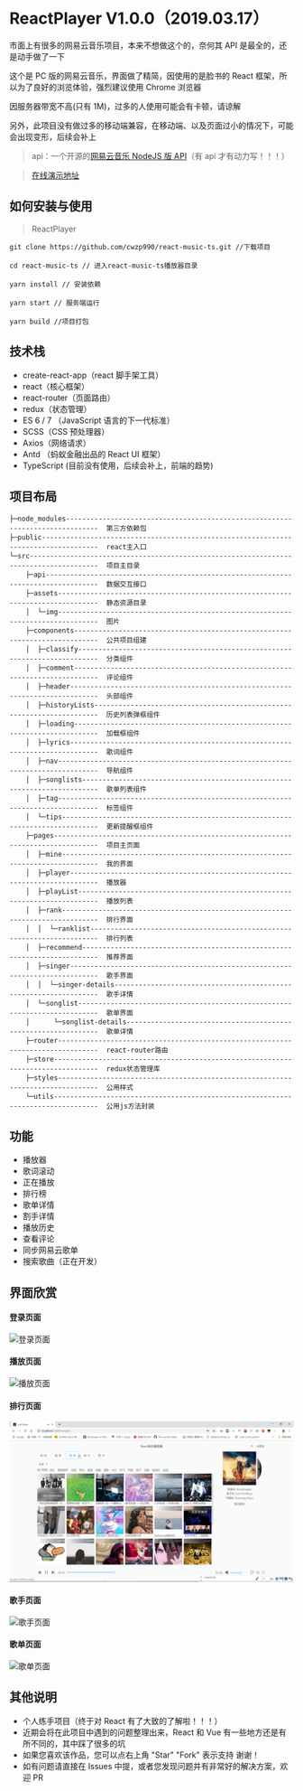 # ReactPlayer V1.0.0（2019.03.17）

市面上有很多的网易云音乐项目，本来不想做这个的，奈何其 API 是最全的，还是动手做了一下

这个是 PC 版的网易云音乐，界面做了精简，因使用的是脸书的 React 框架，所以为了良好的浏览体验，强烈建议使用 Chrome 浏览器

因服务器带宽不高(只有 1M)，过多的人使用可能会有卡顿，请谅解

另外，此项目没有做过多的移动端兼容，在移动端、以及页面过小的情况下，可能会出现变形，后续会补上

> api：一个开源的[网易云音乐 NodeJS 版 API](https://binaryify.github.io/NeteaseCloudMusicApi)（有 api 才有动力写！！！）

> [在线演示地址](http://www.cwzp990.com)

## 如何安装与使用

> ReactPlayer

```
git clone https://github.com/cwzp990/react-music-ts.git //下载项目

cd react-music-ts // 进入react-music-ts播放器目录

yarn install // 安装依赖

yarn start // 服务端运行

yarn build //项目打包

```

## 技术栈

- create-react-app（react 脚手架工具）
- react（核心框架）
- react-router（页面路由）
- redux（状态管理）
- ES 6 / 7 （JavaScript 语言的下一代标准）
- SCSS（CSS 预处理器）
- Axios（网络请求）
- Antd （蚂蚁金融出品的 React UI 框架）
- TypeScript (目前没有使用，后续会补上，前端的趋势)

## 项目布局

```
├─node_modules------------------------------------------------------------------------------  第三方依赖包
├─public------------------------------------------------------------------------------------  react主入口
└─src---------------------------------------------------------------------------------------  项目主目录
    ├─api-----------------------------------------------------------------------------------  数据交互接口
    ├─assets--------------------------------------------------------------------------------  静态资源目录
    │  └─img--------------------------------------------------------------------------------  图片
    ├─components----------------------------------------------------------------------------  公共项目组建
    │  ├─classify---------------------------------------------------------------------------  分类组件
    │  ├─comment----------------------------------------------------------------------------  评论组件
    │  ├─header-----------------------------------------------------------------------------  头部组件
    │  ├─historyLists-----------------------------------------------------------------------  历史列表弹框组件
    │  ├─loading----------------------------------------------------------------------------  加载框组件
    │  ├─lyrics-----------------------------------------------------------------------------  歌词组件
    │  ├─nav--------------------------------------------------------------------------------  导航组件
    │  ├─songlists--------------------------------------------------------------------------  歌单列表组件
    │  ├─tag--------------------------------------------------------------------------------  标签组件
    │  └─tips-------------------------------------------------------------------------------  更新提醒框组件
    ├─pages---------------------------------------------------------------------------------  项目主页面
    │  ├─mine-------------------------------------------------------------------------------  我的界面
    │  ├─player-----------------------------------------------------------------------------  播放器
    │  ├─playList---------------------------------------------------------------------------  播放列表
    │  ├─rank-------------------------------------------------------------------------------  排行界面
    │  │  └─ranklist------------------------------------------------------------------------  排行列表
    │  ├─recommend--------------------------------------------------------------------------  推荐界面
    │  ├─singer-----------------------------------------------------------------------------  歌手界面
    │  │  └─singer-details------------------------------------------------------------------  歌手详情
    │  └─songlist---------------------------------------------------------------------------  歌单界面
    │      └─songlist-details---------------------------------------------------------------  歌单详情
    ├─router--------------------------------------------------------------------------------  react-router路由
    ├─store---------------------------------------------------------------------------------  redux状态管理库
    ├─styles--------------------------------------------------------------------------------  公用样式
    └─utils---------------------------------------------------------------------------------  公用js方法封装

```

## 功能

- 播放器
- 歌词滚动
- 正在播放
- 排行榜
- 歌单详情
- 割手详情
- 播放历史
- 查看评论
- 同步网易云歌单
- 搜索歌曲（正在开发）

## 界面欣赏

#### 登录页面

![登录页面](https://github.com/cwzp990/react-music-ts/blob/master/src/assets/gif/login.gif)

#### 播放页面

![播放页面](https://github.com/cwzp990/react-music-ts/blob/master/src/assets/gif/play.gif)

#### 排行页面

![排行页面](https://github.com/cwzp990/react-music-ts/blob/master/src/assets/gif/rank.gif)

#### 歌手页面

![歌手页面](https://github.com/cwzp990/react-music-ts/blob/master/src/assets/gif/singer.gif)

#### 歌单页面

![歌单页面](https://github.com/cwzp990/react-music-ts/blob/master/src/assets/gif/songList.gif)

## 其他说明

- 个人练手项目（终于对 React 有了大致的了解啦！！！）
- 近期会将在此项目中遇到的问题整理出来，React 和 Vue 有一些地方还是有所不同的，其中踩了很多的坑
- 如果您喜欢该作品，您可以点右上角 "Star" "Fork" 表示支持 谢谢！
- 如有问题请直接在 Issues 中提，或者您发现问题并有非常好的解决方案，欢迎 PR

